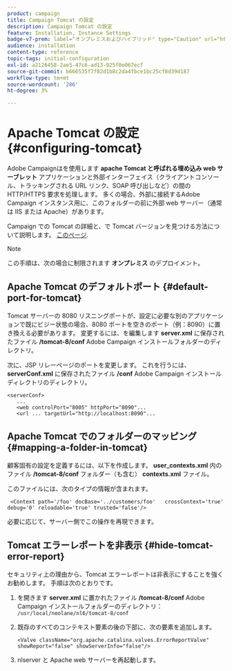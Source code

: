 ```yaml
---
product: campaign
title: Campaign Tomcat の設定
description: Campaign Tomcat の設定
feature: Installation, Instance Settings
badge-v7-prem: label="オンプレミスおよびハイブリッド" type="Caution" url="https://experienceleague.adobe.com/docs/campaign-classic/using/installing-campaign-classic/architecture-and-hosting-models/hosting-models-lp/hosting-models.html?lang=ja" tooltip="オンプレミスデプロイメントとハイブリッドデプロイメントにのみ適用されます"
audience: installation
content-type: reference
topic-tags: initial-configuration
exl-id: a2126458-2ae5-47c6-ad13-925f0e067ecf
source-git-commit: b666535f7f82d1b8c2da4fbce1bc25cf8d39d187
workflow-type: tm+mt
source-wordcount: '286'
ht-degree: 3%

---
```


# Apache Tomcat の設定 {#configuring-tomcat}



Adobe Campaignはを使用します **apache Tomcat と呼ばれる埋め込み web サーブレット** アプリケーションと外部インターフェイス（クライアントコンソール、トラッキングされる URL リンク、SOAP 呼び出しなど）の間の HTTP/HTTPS 要求を処理します。 多くの場合、外部に接続するAdobe Campaign インスタンス用に、このフォルダーの前に外部 web サーバー（通常は IIS または Apache）があります。

Campaign での Tomcat の詳細と、で Tomcat バージョンを見つける方法について説明します。 [このページ](../../production/using/locate-tomcat-version.md).

>[!NOTE]
>
>この手順は、次の場合に制限されます **オンプレミス** のデプロイメント。
>

## Apache Tomcat のデフォルトポート {#default-port-for-tomcat}

Tomcat サーバーの 8080 リスニングポートが、設定に必要な別のアプリケーションで既にビジー状態の場合、8080 ポートを空きのポート（例：8090）に置き換える必要があります。 変更するには、を編集します **server.xml** に保存されたファイル **/tomcat-8/conf** Adobe Campaign インストールフォルダーのディレクトリ。

次に、JSP リレーページのポートを変更します。 これを行うには、 **serverConf.xml** に保存されたファイル **/conf** Adobe Campaign インストールディレクトリのディレクトリ。

```
<serverConf>
   ...
   <web controlPort="8005" httpPort="8090"...
   <url ... targetUrl="http://localhost:8090"...
```

## Apache Tomcat でのフォルダーのマッピング {#mapping-a-folder-in-tomcat}

顧客固有の設定を定義するには、以下を作成します。 **user_contexts.xml** 内のファイル **/tomcat-8/conf** フォルダー（も含む） **contexts.xml** ファイル。

このファイルには、次のタイプの情報が含まれます。

```
 <Context path='/foo' docBase='../customers/foo'   crossContext='true' debug='0' reloadable='true' trusted='false'/>
```

必要に応じて、サーバー側でこの操作を再現できます。

## Tomcat エラーレポートを非表示 {#hide-tomcat-error-report}

セキュリティ上の理由から、Tomcat エラーレポートは非表示にすることを強くお勧めします。 手順は次のとおりです。

1. を開きます **server.xml** に置かれたファイル **/tomcat-8/conf** Adobe Campaign インストールフォルダーのディレクトリ：  `/usr/local/neolane/nl6/tomcat-8/conf`
1. 既存のすべてのコンテキスト要素の後の下部に、次の要素を追加します。

   ```
   <Valve className="org.apache.catalina.valves.ErrorReportValve" showReport="false" showServerInfo="false"/>
   ```

1. nlserver と Apache web サーバーを再起動します。
